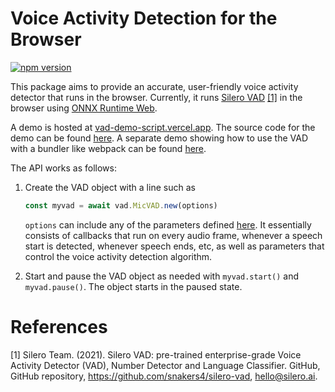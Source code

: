 # Voice Activity Detection for the Browser

[![npm version](https://badge.fury.io/js/@ricky0123%2Fvad.svg)](https://badge.fury.io/js/@ricky0123%2Fvad)

This package aims to provide an accurate, user-friendly voice activity detector that runs in the browser. Currently, it runs [Silero VAD](https://github.com/snakers4/silero-vad) [[1]](#1) in the browser using [ONNX Runtime Web](https://github.com/microsoft/onnxruntime/tree/main/js/web).

A demo is hosted at [vad-demo-script.vercel.app](https://vad-demo-script.vercel.app/). The source code for the demo can be found [here](./examples/demo/). A separate demo showing how to use the VAD with a bundler like webpack can be found [here](./examples/file-upload/).

The API works as follows:

1. Create the VAD object with a line such as

   ```javascript
   const myvad = await vad.MicVAD.new(options)
   ```

   `options` can include any of the parameters defined [here](./src/index.ts#L14). It essentially consists of callbacks that run on every audio frame, whenever a speech start is detected, whenever speech ends, etc, as well as parameters that control the voice activity detection algorithm.

2. Start and pause the VAD object as needed with `myvad.start()` and `myvad.pause()`. The object starts in the paused state.

# References

<a id="1">[1]</a>
Silero Team. (2021).
Silero VAD: pre-trained enterprise-grade Voice Activity Detector (VAD), Number Detector and Language Classifier.
GitHub, GitHub repository, https://github.com/snakers4/silero-vad, hello@silero.ai.
